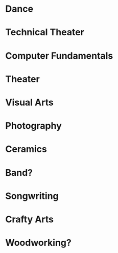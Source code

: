 # Dance

# Technical Theater

# Computer Fundamentals

# Theater

# Visual Arts

# Photography

# Ceramics 

# Band?

# Songwriting

# Crafty Arts

# Woodworking?
